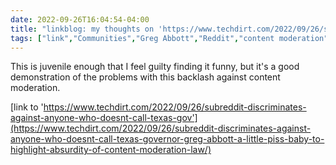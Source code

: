 ---date: 2022-09-26T16:04:54-04:00title: "linkblog: my thoughts on 'https://www.techdirt.com/2022/09/26/subreddit-discriminates-against-anyone-who-doesnt-call-texas-gov'"tags: ["link","Communities","Greg Abbott","Reddit","content moderation"]---This is juvenile enough that I feel guilty finding it funny, but it's a good demonstration of the problems with this backlash against content moderation. [link to 'https://www.techdirt.com/2022/09/26/subreddit-discriminates-against-anyone-who-doesnt-call-texas-gov'](https://www.techdirt.com/2022/09/26/subreddit-discriminates-against-anyone-who-doesnt-call-texas-governor-greg-abbott-a-little-piss-baby-to-highlight-absurdity-of-content-moderation-law/)